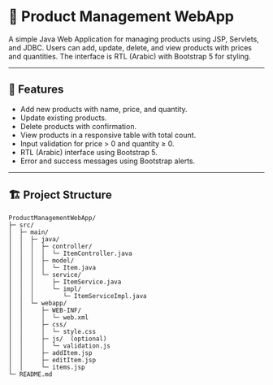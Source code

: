# 🛒 Product Management WebApp

A simple Java Web Application for managing products using JSP, Servlets, and JDBC. Users can add, update, delete, and view products with prices and quantities. The interface is RTL (Arabic) with Bootstrap 5 for styling.

---

## 📝 Features

- Add new products with name, price, and quantity.
- Update existing products.
- Delete products with confirmation.
- View products in a responsive table with total count.
- Input validation for price > 0 and quantity ≥ 0.
- RTL (Arabic) interface using Bootstrap 5.
- Error and success messages using Bootstrap alerts.

---

## 🏗️ Project Structure

```text
ProductManagementWebApp/
├─ src/
│  ├─ main/
│  │  ├─ java/
│  │  │  ├─ controller/
│  │  │  │  └─ ItemController.java
│  │  │  ├─ model/
│  │  │  │  └─ Item.java
│  │  │  └─ service/
│  │  │     ├─ ItemService.java
│  │  │     └─ impl/
│  │  │        └─ ItemServiceImpl.java
│  │  └─ webapp/
│  │     ├─ WEB-INF/
│  │     │  └─ web.xml
│  │     ├─ css/
│  │     │  └─ style.css
│  │     ├─ js/  (optional)
│  │     │  └─ validation.js
│  │     ├─ addItem.jsp
│  │     ├─ editItem.jsp
│  │     └─ items.jsp
└─ README.md
